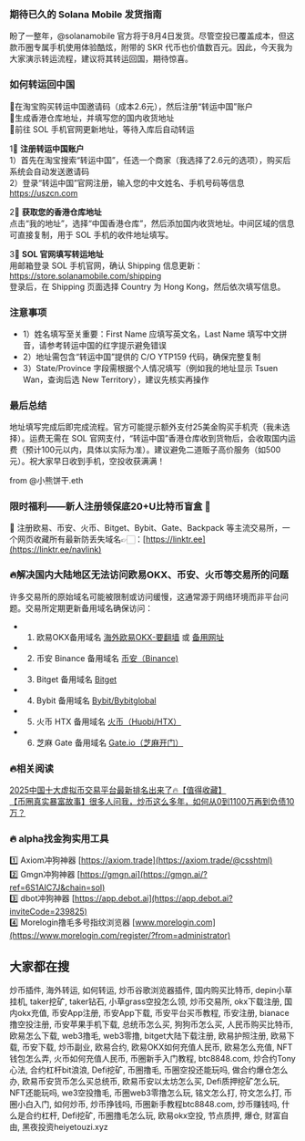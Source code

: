 ### 期待已久的 Solana Mobile 发货指南  
盼了一整年，@solanamobile 官方将于8月4日发货。尽管空投已覆盖成本，但这款币圈专属手机使用体验酷炫，附带的 SKR 代币也价值数百元。因此，今天我为大家演示转运流程，建议将其转运回国，期待惊喜。

### 如何转运回中国  
🔹在淘宝购买转运中国邀请码（成本2.6元），然后注册“转运中国”账户  
🔸生成香港仓库地址，并填写您的国内收货地址  
🔹前往 SOL 手机官网更新地址，等待入库后自动转运  

1⃣ **注册转运中国账户**  
1）首先在淘宝搜索“转运中国”，任选一个商家（我选择了2.6元的选项），购买后系统会自动发送邀请码  
2）登录“转运中国”官网注册，输入您的中文姓名、手机号码等信息  
https://uszcn.com  

2⃣ **获取您的香港仓库地址**  
点击“我的地址”，选择“中国香港仓库”，然后添加国内收货地址。中间区域的信息可直接复制，用于 SOL 手机的收件地址填写。  

3⃣ **SOL 官网填写转运地址**  
用邮箱登录 SOL 手机官网，确认 Shipping 信息更新：  
https://store.solanamobile.com/shipping  
登录后，在 Shipping 页面选择 Country 为 Hong Kong，然后依次填写信息。  

### 注意事项  
- 1）姓名填写至关重要：First Name 应填写英文名，Last Name 填写中文拼音，请参考转运中国的红字提示避免错误  
- 2）地址需包含“转运中国”提供的 C/O YTP159 代码，确保完整复制  
- 3）State/Province 字段需根据个人情况填写（例如我的地址显示 Tsuen Wan，查询后选 New Territory），建议先核实再操作  

### 最后总结  
地址填写完成后即完成流程。官方可能提示额外支付25美金购买手机壳（我未选择）。运费无需在 SOL 官网支付，“转运中国”香港仓库收到货物后，会收取国内运费（预计100元以内，具体以实际为准）。建议避免二道贩子高价服务（如500元）。祝大家早日收到手机，空投收获满满！  

from @小熊饼干.eth  

### 限时福利——新人注册领保底20+U比特币盲盒 🎁  
🎁 注册欧易、币安、火币、Bitget、Bybit、Gate、Backpack 等主流交易所，一个网页收藏所有最新防丢失域名👉🏻：[https://linktr.ee](https://linktr.ee/navlink)  

### 🔥解决国内大陆地区无法访问欧易OKX、币安、火币等交易所的问题  
许多交易所的原始域名可能被限制或访问缓慢，这通常源于网络环境而非平台问题。交易所定期更新备用域名确保访问：  
- 1. 欧易OKX备用域名 [海外欧易OKX-要翻墙](https://www.okx.com/join/74873351) 或 [备用网址](https://www.chouyi.kim/zh-hans/join/74873351)  
- 2. 币安 Binance 备用域名 [币安（Binance)](https://accounts.binance.com/zh-CN/register?ref=36457687)  
- 3. Bitget 备用域名 [Bitget](https://www.bitget.com/zh-CN/referral/register?from=referral&clacCode=VRNEYUTR)  
- 4. Bybit 备用域名 [Bybit/Bybitglobal](https://www.bybitglobal.com/zh-MY/invite/?ref=VMKORMM)  
- 5. 火币 HTX 备用域名 [火币（Huobi/HTX）](https://www.htx.com/invite/zh-cn/1f?invite_code=whf45223)  
- 6. 芝麻 Gate 备用域名 [Gate.io（芝麻开门）](https://www.gate.io/zh/signup?ref_type=103&ref=A1ERAQ)  

### 🔥相关阅读  
[2025中国十大虚拟币交易平台最新排名出来了🔥【值得收藏】](https://btc8848.com/top-10-exchanges/)  
[【币圈真实暴富故事】很多人问我，炒币这么多年，如何从0到1100万再到负债10万？](https://heiyetouzi.xyz/biquanstory001/)  

### 🔥 alpha找金狗实用工具  
1️⃣ Axiom冲狗神器 [https://axiom.trade](https://axiom.trade/@csshtml)  
2️⃣ Gmgn冲狗神器 [https://gmgn.ai](https://gmgn.ai/?ref=6S1AIC7J&chain=sol)  
3️⃣ dbot冲狗神器 [https://app.debot.ai](https://app.debot.ai?inviteCode=239825)  
4️⃣ Morelogin撸毛多号指纹浏览器 [www.morelogin.com](https://www.morelogin.com/register/?from=administrator)  

## 大家都在搜  
炒币插件, 海外转运, 如何转运, 炒币谷歌浏览器插件, 国内购买比特币, depin小草挂机, taker挖矿, taker钻石, 小草grass空投怎么领, 炒币交易所, okx下载注册, 国内okx充值, 币安App注册, 币安App下载, 币安平台买币教程, 币安注册, bianace撸空投注册, 币安苹果手机下载, 总统币怎么买, 狗狗币怎么买, 人民币购买比特币, 欧易怎么下载, web3撸毛, web3零撸, bitget大陆下载注册, 欧易护照注册, 欧易下载, 币安下载, 炒币副业, 欧易合约, 欧易OKX如何充值人民币, 欧易怎么充值, NFT钱包怎么弄, 火币如何充值人民币, 币圈新手入门教程, btc8848.com, 炒合约Tony心法, 合约杠杆bit浪浪, Defi挖矿, 币圈撸毛, 币圈空投还能玩吗, 做合约爆仓怎么办, 欧易币安货币怎么买总统币, 欧易币安以太坊怎么买, Defi质押挖矿怎么玩, NFT还能玩吗, we3空投撸毛, 币圈web3零撸怎么玩, 铭文怎么打, 符文怎么打, 币圈小白入门, 如何炒币, 炒币挣钱吗, 币圈新手教程btc8848.com, 炒币赚钱吗, 什么是合约杠杆, Defi挖矿, 币圈撸毛怎么玩, 欧易okx空投, 节点质押, 爆仓, 财富自由, 黑夜投资heiyetouzi.xyz